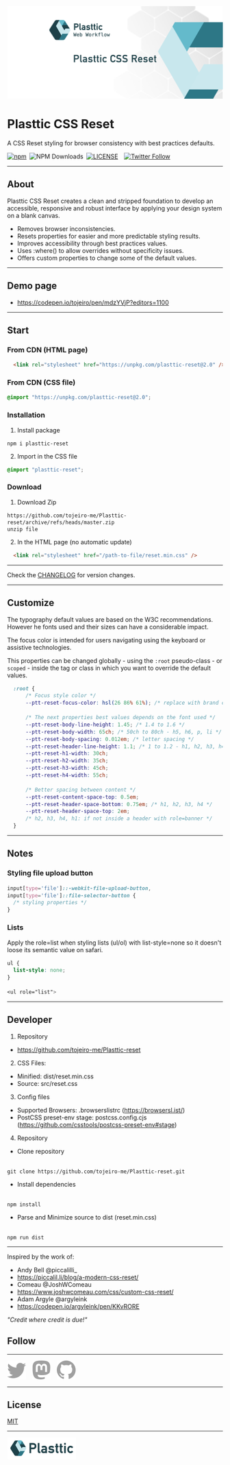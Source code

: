 [![Plasttic](./.github/assets/repo-banner-1400w-reset.png)](https://plasttic.dev)

# Plasttic CSS Reset

A CSS Reset styling for browser consistency with best practices defaults.

[![npm](https://img.shields.io/npm/v/plasttic-reset.svg?style=flat&colorA=18181B&colorB=2D7786)](https://www.npmjs.com/package/plasttic-reset)&ensp;![NPM Downloads](https://img.shields.io/npm/dt/plasttic-reset.svg?style=flat&colorA=18181B&colorB=2D7786)&ensp;[![LICENSE](https://img.shields.io/badge/license-MIT-lightgrey.svg?style=flat&colorA=18181B&colorB=2D7786)](https://github.com/tojeiro-me/Plasttic-reset/blob/master/LICENSE)&emsp;[![Twitter Follow](https://img.shields.io/twitter/follow/Plasttic_Dev?style=social)](https://twitter.com/Plasttic_Dev)

---

## About

Plasttic CSS Reset creates a clean and stripped foundation to develop an accessible, responsive and robust interface by applying your design system on a blank canvas.

- Removes browser inconsistencies.
- Resets properties for easier and more predictable styling results.
- Improves accessibility through best practices values.
- Uses :where() to allow overrides without specificity issues.
- Offers custom properties to change some of the default values.

---

## Demo page

- https://codepen.io/tojeiro/pen/mdzYVjP?editors=1100

---

## Start

### From CDN (HTML page)

```HTML
  <link rel="stylesheet" href="https://unpkg.com/plasttic-reset@2.0" />
```

### From CDN (CSS file)

```CSS
@import "https://unpkg.com/plasttic-reset@2.0";
```

### Installation

1. Install package

```
npm i plasttic-reset
```

2. Import in the CSS file

```CSS
@import "plasttic-reset";
```

### Download

1. Download Zip

```
https://github.com/tojeiro-me/Plasttic-reset/archive/refs/heads/master.zip
unzip file
```

2. In the HTML page (no automatic update)

```HTML
  <link rel="stylesheet" href="/path-to-file/reset.min.css" />
```

---

Check the [CHANGELOG](CHANGELOG.md) for version changes.

---

## Customize

The typography default values are based on the W3C recommendations. However he fonts used and their sizes can have a considerable impact.

The focus color is intended for users navigating using the keyboard or assistive technologies.

This properties can be changed globally - using the `:root` pseudo-class - or `scoped` - inside the tag or class in which you want to override the default values.

```CSS
  :root {
      /* Focus style color */
      --ptt-reset-focus-color: hsl(26 86% 61%); /* replace with brand color, ... */

      /* The next properties best values depends on the font used */
      --ptt-reset-body-line-height: 1.45; /* 1.4 to 1.6 */
      --ptt-reset-body-width: 65ch; /* 50ch to 80ch - h5, h6, p, li */
      --ptt-reset-body-spacing: 0.012em; /* letter spacing */
      --ptt-reset-header-line-height: 1.1; /* 1 to 1.2 - h1, h2, h3, h4 */
      --ptt-reset-h1-width: 30ch;
      --ptt-reset-h2-width: 35ch;
      --ptt-reset-h3-width: 45ch;
      --ptt-reset-h4-width: 55ch;

      /* Better spacing between content */
      --ptt-reset-content-space-top: 0.5em;
      --ptt-reset-header-space-bottom: 0.75em; /* h1, h2, h3, h4 */
      --ptt-reset-header-space-top: 2em;
      /* h2, h3, h4, h1: if not inside a header with role=banner */
  }
```

---

## Notes

### Styling file upload button

```CSS
input[type='file']::-webkit-file-upload-button,
input[type='file']::file-selector-button {
  /* styling properties */
}
```

### Lists

Apply the role=list when styling lists (ul/ol) with list-style=none so it doesn't loose its semantic value on safari.

```CSS
ul {
  list-style: none;
}

<ul role="list">
```

---

## Developer

1. Repository

- https://github.com/tojeiro-me/Plasttic-reset

2. CSS Files:

- Minified: dist/reset.min.css
- Source: src/reset.css

3. Config files

- Supported Browsers: .browserslistrc (https://browsersl.ist/)
- PostCSS preset-env stage: postcss.config.cjs (https://github.com/csstools/postcss-preset-env#stage)

4. Repository

- Clone repository

```

git clone https://github.com/tojeiro-me/Plasttic-reset.git

```

- Install dependencies

```

npm install

```

- Parse and Minimize source to dist (reset.min.css)

```

npm run dist

```

---

Inspired by the work of:

- Andy Bell @piccalilli\_
- https://piccalil.li/blog/a-modern-css-reset/
- Comeau @JoshWComeau
- https://www.joshwcomeau.com/css/custom-css-reset/
- Adam Argyle @argyleink
- https://codepen.io/argyleink/pen/KKvRORE

_"Credit where credit is due!"_

## Follow

---

[![Twitter](./.github/assets/twitter.svg)](https://twitter.com/Plasttic_Dev)&emsp;[![Mastodon](./.github/assets/mastodon.svg)](https://mastodon.social/@plasttic)&emsp;[![Github](./.github/assets/github.svg)](https://github.com/tojeiro-me)

---

## License

[MIT](./LICENSE)

---

[![Plasttic](./.github/assets/repo-badge-50h.png)](https://github.com/tojeiro-me/Plasttic)

```

```
